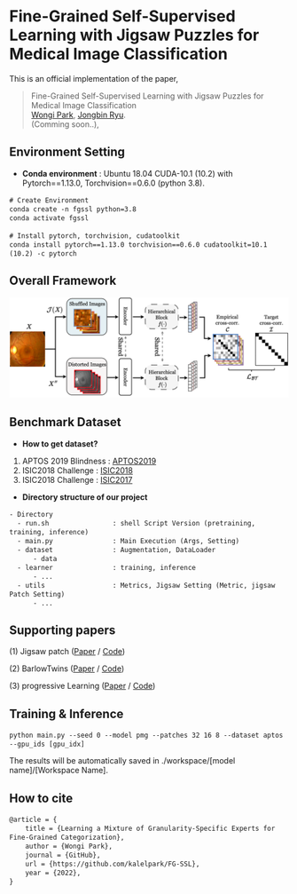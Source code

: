 # Fine-Grained Self-Supervised Learning with Jigsaw Puzzles for Medical Image Classification

This is an official implementation of the paper,
> Fine-Grained Self-Supervised Learning with Jigsaw Puzzles for Medical Image Classification<br/>
> [Wongi Park](https://www.linkedin.com/in/wongipark/), [Jongbin Ryu](https://sites.google.com/view/jongbinryu/about-me?authuser=0).<br/>
> (Comming soon..), <br/>


## Environment Setting
- **Conda environment**
: Ubuntu 18.04 CUDA-10.1 (10.2) with Pytorch==1.13.0, Torchvision==0.6.0 (python 3.8).<br/>

```
# Create Environment
conda create -n fgssl python=3.8
conda activate fgssl

# Install pytorch, torchvision, cudatoolkit
conda install pytorch==1.13.0 torchvision==0.6.0 cudatoolkit=10.1 (10.2) -c pytorch
```

## Overall Framework
![](PNG/fgssl.png)

<a id="dataset"></a>
## Benchmark Dataset

- **How to get dataset?**

1. APTOS 2019 Blindness : [APTOS2019](https://www.kaggle.com/c/aptos2019-blindness-detection)
2. ISIC2018 Challenge :  [ISIC2018](https://challenge.isic-archive.com/)
3. ISIC2018 Challenge :  [ISIC2017](https://challenge.isic-archive.com/)

- **Directory structure of our project**
```
- Directory
  - run.sh                : shell Script Version (pretraining, training, inference)
  - main.py               : Main Execution (Args, Setting)
  - dataset               : Augmentation, DataLoader
      - data
  - learner               : training, inference 
      - ...
  - utils                 : Metrics, Jigsaw Setting (Metric, jigsaw Patch Setting)
      - ...
```

## Supporting papers

(1) Jigsaw patch  ([Paper](https://arxiv.org/abs/1603.09246) / [Code](https://github.com/bbrattoli/JigsawPuzzlePytorch))

(2) BarlowTwins  ([Paper](https://arxiv.org/abs/2103.03230) / [Code](https://github.com/facebookresearch/barlowtwins))

(3) progressive Learning  ([Paper](https://arxiv.org/pdf/2003.03836v3.pdf) / [Code](https://github.com/kalelpark/Latest_Progressive-Multi-Granularity-Training-of-Jigsaw-Patches#papers-and-projects))


## Training & Inference
```
python main.py --seed 0 --model pmg --patches 32 16 8 --dataset aptos --gpu_ids [gpu_idx]
```

The results will be automatically saved in ./workspace/[model name]/[Workspace Name].


## How to cite
```
@article = {
    title = {Learning a Mixture of Granularity-Specific Experts for Fine-Grained Categorization},
    author = {Wongi Park},
    journal = {GitHub},
    url = {https://github.com/kalelpark/FG-SSL},
    year = {2022},
}
```
